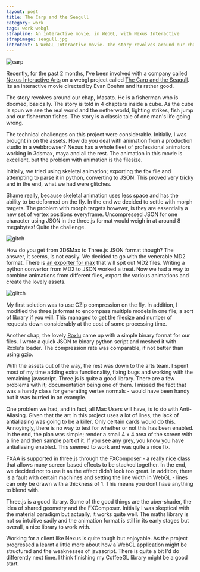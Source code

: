 ```yaml
---
layout: post
title: The Carp and the Seagull
category: work
tags: work webgl
strapline: An interactive movie, in WebGL, with Nexus Interactive
strapimage: seagull.jpg
introtext: A WebGL Interactive movie. The story revolves around our chap, Masato. He is a fisherman who is doomed, basically. The story is told in 4 chapters inside a cube. As the cube is spun we see the real world and the netherworld, lighting strikes, fish jump and our fisherman fishes. The story is a classic tale of one man's life going wrong. 
---
```


![carp](http://farm9.staticflickr.com/8483/8198734967_a160a30da6.jpg)

Recently, for the past 2 months, I've been involved with a company called
[Nexus Interactive Arts](http://www.nexusinteractivearts.com/) on a webgl
project called [The Carp and the Seagull](http://www.thecarpandtheseagull.com).
Its an interactive movie directed by Evan Boehm and its rather good.

The story revolves around our chap, Masato. He is a fisherman who is doomed,
basically. The story is told in 4 chapters inside a cube. As the cube is spun
we see the real world and the netherworld, lighting strikes, fish jump and our
fisherman fishes. The story is a classic tale of one man's life going wrong. 

The technical challenges on this project were considerable. Initially, I was
brought in on the assets. How do you deal with animation from a production
studio in a webbrowser? Nexus has a whole fleet of professional animators
working in 3dsmax, maya and all the rest. The animation in this movie is
excellent, but the problem with animation is the filesize. 

Initially, we tried using skeletal animation; exporting the fbx file and
attempting to parse it in python, converting to JSON. This proved very tricky
and in the end, what we had were glitches.

Shame really, because skeletal animation uses less space and has the ability to
be deformed on the fly. In the end we decided to settle with morph targets. The
problem with morph targets however, is they are essentially a new set of vertex
positions everyframe. Uncompressed JSON for one character using JSON in the
three.js format would weigh in at around 8 megabytes! Quite the challenge.

![gitch](http://farm9.staticflickr.com/8066/8198670489_1541505bdf.jpg)

How do you get from 3DSMax to Three.js JSON format though? The answer, it
seems, is not easily. We decided to go with the venerable MD2 format. There is
[an exporter for max](http://thegreystudios.com/blog/?p=278) that will spit out
MD2 files. Writing a python convertor from MD2 to JSON worked a treat. Now we
had a way to combine animations from different files, export the various
animations and create the lovely assets.

![glitch](http://farm9.staticflickr.com/8203/8199825074_d377399ce6.jpg)
 
My first solution was to use GZip compression on the fly. In addition, I
modified the three.js format to encompass multiple models in one file; a sort
of library if you will. This managed to get the filesize and number of requests
down considerably at the cost of some processing time.

Another chap, the lovely [Roxlu](http://www.roxlu.com/) came up with a simple
binary format for our files. I wrote a quick JSON to binary python script and
meshed it with Roxlu's loader. The compression rate was comparable, if not
better than using gzip.

<div class="clearfix"></div>


With the assets out of the way, the rest was down to the arts team. I spent
most of my time adding extra functionality, fixing bugs and working with the
remaining javascript. Three.js is quite a good library. There are a few
problems with it; documentation being one of them. I missed the fact that was a
handy class for generating vertex normals - would have been handy but it was
burried in an example.

One problem we had, and in fact, all Mac Users will have, is to do with
Anti-Aliasing. Given that the art in this project uses a lot of lines, the lack
of antialiasing was going to be a killer. Only certain cards would do this.
Annoyingly, there is no way to test for whether or not this has been enabled.
In the end, the plan was simple; render a small 4 x 4 area of the screen with a
line and then sample part of it. If you see any grey, you know you have
antialiasing enabled. This seemed to work and was quite a nice fix.

FXAA is supported in three.js through the FXComposer - a really nice class that
allows many screen based effects to be stacked together. In the end, we decided
not to use it as the effect didn't look too great. In addition, there is a
fault with certain machines and setting the line width in WebGL - lines can
only be drawn with a thickness of 1. This means you dont have anything to blend
with.

Three.js is a good library. Some of the good things are the uber-shader, the
idea of shared geometry and the FXComposer. Initially I was skeptical with the
material paradigm but actually, it works quite well. The maths library is not
so intuitive sadly and the animation format is still in its early stages but
overall, a nice library to work with.

Working for a client like Nexus is quite tough but enjoyable. As the project
progressed a learnt a little more about how a WebGL application might be
structured and the weaknesses of javascript. There is quite a bit I'd do
differently next time. I think finishing my CoffeeGL library might be a good
start.